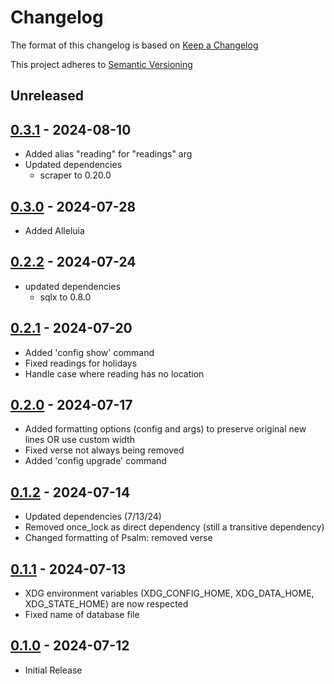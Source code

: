 # Changelog

The format of this changelog is based on [Keep a Changelog](https://keepachangelog.com/en/1.1.0/)

This project adheres to [Semantic Versioning](https://semver.org/spec/v2.0.0.html)

## Unreleased

## [0.3.1] - 2024-08-10
- Added alias "reading" for "readings" arg
- Updated dependencies
    - scraper to 0.20.0

[0.3.1]: https://github.com/Squidroot2/lectio-diei/compare/v0.3.0...v0.3.1

## [0.3.0] - 2024-07-28
- Added Alleluia

[0.3.0]: https://github.com/Squidroot2/lectio-diei/compare/v0.2.2...v0.3.0

## [0.2.2] - 2024-07-24
- updated dependencies
    - sqlx to 0.8.0

[0.2.2]: https://github.com/Squidroot2/lectio-diei/compare/v0.2.1...v0.2.2

## [0.2.1] - 2024-07-20
- Added 'config show' command
- Fixed readings for holidays
- Handle case where reading has no location

[0.2.1]: https://github.com/Squidroot2/lectio-diei/compare/v0.2.0...v0.2.1

## [0.2.0] - 2024-07-17
- Added formatting options (config and args) to preserve original new lines OR use custom width
- Fixed verse not always being removed
- Added 'config upgrade' command

[0.2.0]: https://github.com/Squidroot2/lectio-diei/compare/v0.1.2...v0.2.0

## [0.1.2] - 2024-07-14
- Updated dependencies (7/13/24)
- Removed once_lock as direct dependency (still a transitive dependency)
- Changed formatting of Psalm: removed verse

[0.1.2]: https://github.com/Squidroot2/lectio-diei/compare/v0.1.1...v0.1.2

## [0.1.1] - 2024-07-13
- XDG environment variables (XDG_CONFIG_HOME, XDG_DATA_HOME, XDG_STATE_HOME) are now respected
- Fixed name of database file

[0.1.1]: https://github.com/Squidroot2/lectio-diei/compare/v0.1.0...v0.1.1

## [0.1.0] - 2024-07-12
- Initial Release

[0.1.0]: https://github.com/Squidroot2/lectio-diei/commits/v0.1.0
